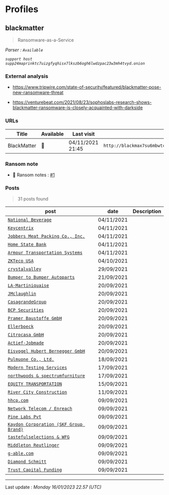 # Profiles

## **blackmatter**

> Ransomware-as-a-Service 

_Parser : `Available`_

_`support host supp24maprinktc7uizgfyqhisx7lkszb6ogh6lwdzpac23w3mh4tvyd.onion`_

### External analysis
- https://www.tripwire.com/state-of-security/featured/blackmatter-pose-new-ransomware-threat

- https://venturebeat.com/2021/08/23/sophoslabs-research-shows-blackmatter-ransomware-is-closely-acquainted-with-darkside

### URLs
| Title | Available | Last visit | fqdn | Screenshot 
|---|---|---|---|---|
| BlackMatter | 🔴 | 04/11/2021 21:45 | `http://blackmax7su6mbwtcyo3xwtpfxpm356jjqrs34y4crcytpw7mifuedyd.onion` | ❌ | 


### Ransom note
* 📝 Ransom notes :  <a href="/ransomware_notes/blackmatter/blackmatter.txt" target=_blank>#1</a> 

### Posts

> 31 posts found

| post | date | Description
|---|---|---|
| [`National Beverage`](https://google.com/search?q=National+Beverage) | 04/11/2021 |   |
| [`Keycentrix`](https://google.com/search?q=Keycentrix) | 04/11/2021 |   |
| [`Jobbers Meat Packing Co., Inc.`](https://google.com/search?q=Jobbers+Meat+Packing+Co.%2C+Inc.) | 04/11/2021 |   |
| [`Home State Bank`](https://google.com/search?q=Home+State+Bank) | 04/11/2021 |   |
| [`Armour Transportation Systems`](https://google.com/search?q=Armour+Transportation+Systems) | 04/11/2021 |   |
| [`ZKTeco USA`](https://google.com/search?q=ZKTeco+USA) | 04/10/2021 |   |
| [`crystalvalley`](https://google.com/search?q=crystalvalley) | 29/09/2021 |   |
| [`Bumper to Bumper Autoparts`](https://google.com/search?q=Bumper+to+Bumper+Autoparts) | 21/09/2021 |   |
| [`LA-Martiniquaise`](https://google.com/search?q=LA-Martiniquaise) | 20/09/2021 |   |
| [`JMclaughlin`](https://google.com/search?q=JMclaughlin) | 20/09/2021 |   |
| [`CasagrandeGroup`](https://google.com/search?q=CasagrandeGroup) | 20/09/2021 |   |
| [`BCP Securities`](https://google.com/search?q=BCP+Securities) | 20/09/2021 |   |
| [`Pramer Baustoffe GmbH`](https://google.com/search?q=Pramer+Baustoffe+GmbH) | 20/09/2021 |   |
| [`Ellerboeck`](https://google.com/search?q=Ellerboeck) | 20/09/2021 |   |
| [`Citrocasa GmbH`](https://google.com/search?q=Citrocasa+GmbH) | 20/09/2021 |   |
| [`Actief-Jobmade`](https://google.com/search?q=Actief-Jobmade) | 20/09/2021 |   |
| [`Eisvogel Hubert Bernegger GmbH`](https://google.com/search?q=Eisvogel+Hubert+Bernegger+GmbH) | 20/09/2021 |   |
| [`Pulmuone Co., Ltd.`](https://google.com/search?q=Pulmuone+Co.%2C+Ltd.) | 18/09/2021 |   |
| [`Modern Testing Services`](https://google.com/search?q=Modern+Testing+Services) | 17/09/2021 |   |
| [`northwoods & spectrumfurniture`](https://google.com/search?q=northwoods+%26+spectrumfurniture) | 17/09/2021 |   |
| [`EQUITY TRANSPORTATION`](https://google.com/search?q=EQUITY+TRANSPORTATION) | 15/09/2021 |   |
| [`River City Construction`](https://google.com/search?q=River+City+Construction) | 11/09/2021 |   |
| [`hhcp.com`](https://google.com/search?q=hhcp.com) | 09/09/2021 |   |
| [`Network Telecom / Enreach`](https://google.com/search?q=Network+Telecom+%2F+Enreach) | 09/09/2021 |   |
| [`Pine Labs Pvt`](https://google.com/search?q=Pine+Labs+Pvt) | 09/09/2021 |   |
| [`Kaydon Corporation (SKF Group Brand)`](https://google.com/search?q=Kaydon+Corporation+%28SKF+Group+Brand%29) | 09/09/2021 |   |
| [`tastefulselections & WFG`](https://google.com/search?q=tastefulselections+%26+WFG) | 09/09/2021 |   |
| [`Middleton Reutlinger`](https://google.com/search?q=Middleton+Reutlinger) | 09/09/2021 |   |
| [`g-able.com`](https://google.com/search?q=g-able.com) | 09/09/2021 |   |
| [`Diamond Schmitt`](https://google.com/search?q=Diamond+Schmitt) | 09/09/2021 |   |
| [`Trust Capital Funding`](https://google.com/search?q=Trust+Capital+Funding) | 09/09/2021 |   |

 --- 


Last update : _Monday 16/01/2023 22.57 (UTC)_
